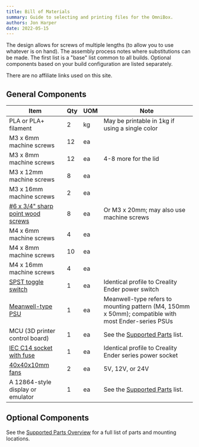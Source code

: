 ```yaml
---
title: Bill of Materials
summary: Guide to selecting and printing files for the OmniBox.
authors: Jon Harper
date: 2022-05-15
---
```


The design allows for screws of multiple lengths (to allow you to use whatever is on hand). The assembly process notes where substitutions can be made. The first list is a "base" list common to all builds. Optional components based on your build configuration are listed separately.

There are no affiliate links used on this site.

## General Components

| Item                              | Qty | UOM | Note                                                     |
|-----------------------------------|-----|-----|----------------------------------------------------------|
| PLA or PLA+ filament              | 2   | kg  | May be printable in 1kg if using a single color          |
| M3 x 6mm machine screws           | 12  | ea  |                                                          |
| M3 x 8mm machine screws           | 12  | ea  | 4-8 more for the lid                                     |
| M3 x 12mm machine screws          | 8   | ea	|                                                          |
| M3 x 16mm machine screws          | 2   | ea  |                                                          |
| [#6 x 3/4" sharp point wood screws](https://www.amazon.com/gp/product/B08LV4D8SB) | 8   | ea  | Or M3 x 20mm; may also use machine screws |
| M4 x 6mm machine screws           | 4   | ea  |                                                          |
| M4 x 8mm machine screws           | 10  | ea  |                                                          |
| M4 x 16mm machine screws          | 4   | ea  |                                                          |
| [SPST toggle switch](https://www.amazon.com/gp/product/B07QQ22DTB) | 1   | ea  | Identical profile to Creality Ender power switch |
| [Meanwell-type PSU](https://www.amazon.com/MEAN-WELL-LRS-350-24-350-4W-Switchable/dp/B013ETVO12) | 1   | ea  | Meanwell-type refers to mounting pattern (M4, 150mm x 50mm); compatible with most Ender-series PSUs |
| MCU (3D printer control board)    | 1   | ea  | See the [Supported Parts](support.md) list.  |
| [IEC C14 socket with fuse](https://www.amazon.com/gp/product/B081ZFHRGW) | 1   | ea  | Identical profile to Creality Ender series power socket  |
| [40x40x10mm fans](https://www.amazon.com/dp/B08R9L9YR2) | 2 | ea  | 5V, 12V, or 24V |
| A 12864-style display or emulator | 1   | ea  | See the [Supported Parts](support.md) list.  |

## Optional Components

See the [Supported Parts Overview](support.md) for a full list of parts and mounting locations.